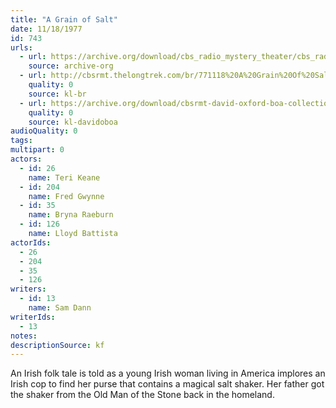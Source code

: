 ```yaml
---
title: "A Grain of Salt"
date: 11/18/1977
id: 743
urls: 
  - url: https://archive.org/download/cbs_radio_mystery_theater/cbs_radio_mystery_theater-0701-0750.zip/cbs_radio_mystery_theater-0701-0750%2Fcbsrmt_0743_a_grain_of_salt.mp3
    source: archive-org
  - url: http://cbsrmt.thelongtrek.com/br/771118%20A%20Grain%20Of%20Salt%20-%20WOR.mp3
    quality: 0
    source: kl-br
  - url: https://archive.org/download/cbsrmt-david-oxford-boa-collection/CBSRMT-771118-0743-A-Grain-of-Salt-(32-22)-[2007]-{BoA}.mp3
    quality: 0
    source: kl-davidoboa
audioQuality: 0
tags: 
multipart: 0
actors:  
  - id: 26
    name: Teri Keane  
  - id: 204
    name: Fred Gwynne  
  - id: 35
    name: Bryna Raeburn  
  - id: 126
    name: Lloyd Battista
actorIds:  
  - 26  
  - 204  
  - 35  
  - 126
writers:  
  - id: 13
    name: Sam Dann
writerIds:  
  - 13
notes: 
descriptionSource: kf
---
```

An Irish folk tale is told as a young Irish woman living in America implores an Irish cop to find her purse that contains a magical salt shaker. Her father got the shaker from the Old Man of the Stone back in the homeland.